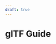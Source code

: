 ```yaml
---
draft: true
---
```

# glTF Guide
<!--
TODO:
How GLTF models/scenes work internally, so they can be programmatically controlled
-->
